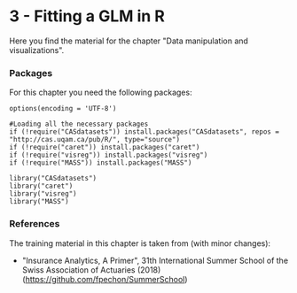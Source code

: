 # 3 - Fitting a GLM in R

Here you find the material for the chapter "Data manipulation and visualizations".

### Packages
For this chapter you need the following packages:

```{r, include=TRUE, message=FALSE, warning=FALSE}
options(encoding = 'UTF-8')

#Loading all the necessary packages
if (!require("CASdatasets")) install.packages("CASdatasets", repos = "http://cas.uqam.ca/pub/R/", type="source")
if (!require("caret")) install.packages("caret")
if (!require("visreg")) install.packages("visreg")
if (!require("MASS")) install.packages("MASS")

library("CASdatasets")
library("caret")
library("visreg")
library("MASS")
```

### References
The training material in this chapter is taken from (with minor changes):
- "Insurance Analytics, A Primer", 31th International Summer School of the Swiss Association of Actuaries (2018)
  (https://github.com/fpechon/SummerSchool)

